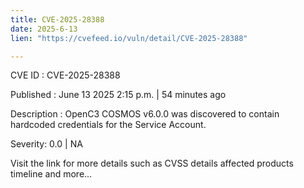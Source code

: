```yaml
---
title: CVE-2025-28388
date: 2025-6-13
lien: "https://cvefeed.io/vuln/detail/CVE-2025-28388"

---
```


CVE ID : CVE-2025-28388

Published :  June 13
2025
2:15 p.m. | 54 minutes ago

Description : OpenC3 COSMOS v6.0.0 was discovered to contain hardcoded credentials for the Service Account.

Severity: 0.0 | NA

Visit the link for more details
such as CVSS details
affected products
timeline
and more...
